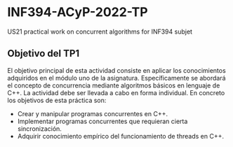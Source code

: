 # INF394-ACyP-2022-TP
US21 practical work on concurrent algorithms for INF394 subjet

## Objetivo del TP1
El objetivo principal de esta actividad consiste en aplicar los conocimientos adquiridos en el módulo uno de la asignatura. Específicamente se abordará el concepto de concurrencia mediante algoritmos básicos en lenguaje de C++. La actividad debe ser llevada a cabo en forma individual.
En concreto los objetivos de esta práctica son:
* Crear y manipular programas concurrentes en C++.
* Implementar programas concurrentes que requieran cierta sincronización.
* Adquirir conocimiento empírico del funcionamiento de threads en C++.